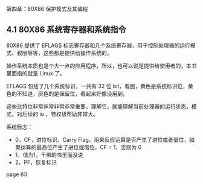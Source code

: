 
第四章：80X86 保护模式及其编程

## 4.1 80X86 系统寄存器和系统指令

80X86 提供了 EFLAGS 标志寄存器和几个系统寄存器，用于控制处理器的运行模式、权限等等，这些都是提供给操作系统的。

操作系统本质也是个大一点的应用程序，所以，也可以说是提供给使用者的，本书里面指的就是 Linux 了。

EFLAGS 包括了几个系统标识，一共有 32 位 bit，看图，黄色是系统标识位，黄色的不知道，灰色的是保留位，看起来好像没用到。

这些比特位非常非常非常非常重要，理解它，就能理解当前处理器的运行状态，模式，对后续的 io ，特权级帮助非常大。

系统标志：

- 0，CF，进位标识，Carry Flag。用来反应运算是否产生了进位或者借位，如果运算的最高位产生了进位或借位，CF = 1，否则为 0 
- 1，值为1，干嘛的书里面没说
- 2，PF，恢复标识

page 83